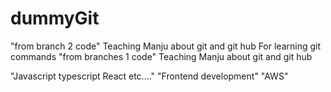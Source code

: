 # dummyGit

"from branch 2 code"
Teaching Manju about git and git hub
For learning git commands
"from branches 1 code"
Teaching Manju about git and git hub

"Javascript typescript React etc...."
"Frontend development"
"AWS"
